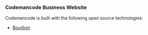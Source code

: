 ### Codemancode Business Website

Codemancode is built with the following open source technologies:

* [Bourbon](http://bourbon.io)
